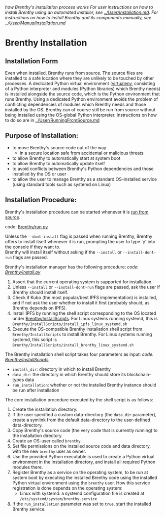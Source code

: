 _how Brenthy's installation process works_
_For user instructions on how to install Brenthy using an automated installer, see [../User/Installation.md](/Documentation/Brenthy/User/InstallingBrenthy.md)._
_For instructions on how to install Brenthy and its components manually, see [../User/ManualInstallation.md](../User/ManualInstallation.md)_

# Brenthy Installation

## Installation Form
Even when installed, Brenthy runs from source.
The source files are installed to a safe location where they are unlikely to be touched by other processes.
A dedicated Python virtual environment ([virtualenv](https://virtualenv.pypa.io/), consisting of a Python interpreter and modules (Python libraries) which Brenthy needs) is installed alongside the source code, which is the Python environment that runs Brenthy.
Using a dedicated Python environment avoids the problem of conflicting dependencies of modules which Brenthy needs and those installed by the OS.
Brenthy can of course still be run from source without being installed using the OS-global Python interpreter.
Instructions on how to do so are in [../User/RunningFromSource.md](../User/RunningFromSource.md)

## Purpose of Installation:
- to move Brenthy's source code out of the way
    - in a secure location safe from accidental or malicious threats
- to allow Brenthy to automatically start at system boot
- to allow Brenthy to automatically update itself
- to avoid conflicts between Brenthy's Python dependencies and those installed by the OS or user
- to allow the user to manage Brenthy as a standard OS-installed service (using standard tools such as systemd on Linux)

## Installation Procedure:
Brenthy's installation procedure can be started whenever it is [run from source](../User/RunningFromSource.md).

code: [Brenthy/run.py](/Brenthy/run.py)

Unless the `--dont-install` flag is passed when running Brenthy, Brenthy offers to install itself whenever it is run, prompting the user to type 'y' into the console if they want to.  
Brenthy will install itself without asking if the `--install` or `--install-dont-run` flags are passed.


Brenthy's installation manager has the following procedure:
_code: [Brenthy/install.py](/Brenthy/install.py)_
1. Assert that the current operating system is supported for installation.
2. Unless `--install` or `--install-dont-run` flags are passed, ask the user if Brenthy should install itself.
3. Check if Kubo (the most popular/best IPFS implementation) is installed, and if not ask the user whether to install it first (probably should, as Brenthy depends on IPFS).
4. Install IPFS by running the shell script corresponding to the OS located under [Brenthy/InstallScripts](/Brenthy/InstallScripts). For Linux systems running systemd, this is `Brenthy/InstallScripts/install_ipfs_linux_systemd.sh`
5. Execute the OS-compatible Brenthy installation shell script from `Brenthy/InstallScripts` to install Brenthy. For Linux systems running systemd, this script is `Brenthy/InstallScripts/install_brenthy_linux_systemd.sh`

The Brenthy installation shell script takes four parameters as input:
_code: [Brenthy/InstallScripts](/Brenthy/InstallScripts)_
  - `install_dir`: directory in which to install Brenthy
  - `data_dir`: the directory in which Brenthy should store its blockchain-types data
  - `run_installation`: whether or not the installed Brenthy instance should be run after installation

The core installation procedure executed by the shell script is as follows:
1. Create the installation directory.
2. If the user specified a custom data-directory (the `data_dir` parameter), create a symlink from the default data-directory to the user-defined data-directory.
3. Copy Brenthy's source code (the very code that is currently running) to the installation directory.
4. Create an OS-user called `brenthy`.
5. Set file permissions on the installed source code and data directory, with the new `brenthy` user as owner.
6. Use the provided Python executable is used to create a Python virtual environment in the installation directory, and install all required Python modules there.
7. Register Brenthy as a service on the operating system, to be run at system boot by executing the installed Brenthy code using the installed Python virtual environment using the `brenthy` user. How this service registration is done depends on the operating system:
	- Linux with systemd: a systemd configuration file is created at `/etc/systemd/system/brenthy.service`
8. If the `run_installation` parameter was set to `true`, start the installed Brenthy service.
